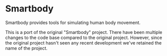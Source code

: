 # Smartbody

Smartbody provides tools for simulating human body movement.

This is a port of the original "Smartbody" project. There have been multiple changes to the code base compared to the
original project. However, since the original project hasn't seen any recent development we've retained the name of the
project.

